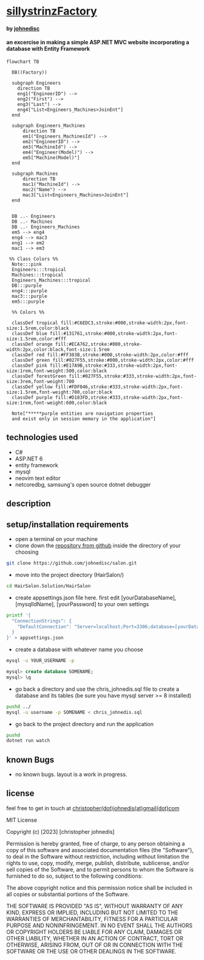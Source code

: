 


# [sillystrinzFactory]()

#### by [johnedisc](https://johnedisc.github.io)

#### an excercise in making a simple ASP.NET MVC website incorporating a database with Entity Framework

``` mermaid
flowchart TB

  DB((Factory))

  subgraph Engineers
    direction TB
    eng1("EngineerID") -->
    eng2("First") -->
    eng3("Last") -->
    eng4["List<Engineers_Machines>JoinEnt"]
  end

  subgraph Engineers_Machines
      direction TB
      em1("Engineers_MachinesId") -->
      em2("EngineerID") -->
      em3("MachineId") -->
      em4("Engineer(Model)") -->
      em5["Machine(Model)"]
  end

  subgraph Machines
      direction TB
      mac1("MachineId") -->
      mac2("Name") -->
      mac3["List<Engineers_Machines>JoinEnt"]
  end


  DB ..- Engineers
  DB ..- Machines
  DB ..- Engineers_Machines
  em5 --> eng4
  eng4 --> mac3
  eng1 --> em2
  mac1 --> em3

 %% Class Colors %%
  Note:::pink
  Engineers:::tropical
  Machines:::tropical
  Engineers_Machines:::tropical
  DB:::purple
  eng4:::purple
  mac3:::purple
  em5:::purple

  %% Colors %%

  classDef tropical fill:#C6EDC3,stroke:#000,stroke-width:2px,font-size:1.5rem,color:black
  classDef blue fill:#131761,stroke:#000,stroke-width:2px,font-size:1.5rem,color:#fff
  classDef orange fill:#ECA762,stroke:#000,stroke-width:2px,color:black,font-size:1.5rem
  classDef red fill:#FF303B,stroke:#000,stroke-width:2px,color:#fff
  classDef green fill:#027F55,stroke:#000,stroke-width:2px,color:#fff
  classDef pink fill:#E17A9B,stroke:#333,stroke-width:2px,font-size:1rem,font-weight:500,color:black
  classDef forestGreen fill:#027F55,stroke:#333,stroke-width:2px,font-size:3rem,font-weight:700
  classDef yellow fill:#FDF046,stroke:#333,stroke-width:2px,font-size:1.5rem,font-weight:700,color:black
  classDef purple fill:#D183FD,stroke:#333,stroke-width:2px,font-size:1rem,font-weight:600,color:black

  Note["*****purple entities are navigation properties 
  and exist only in session memory in the application"]
```

## technologies used

* C#
* ASP.NET 6
* entity framework
* mysql
* neovim text editor
* netcoredbg, samsung's open source dotnet debugger

## description


## setup/installation requirements

* open a terminal on your machine
* clone down the [repository from github](https://github.com/johnedisc/salon.git) inside the directory of your choosing
```bash
git clone https://github.com/johnedisc/salon.git
```
* move into the project directory (HairSalon/)
```bash
cd HairSalon.Solution/HairSalon
```
* create appsettings.json file here. first edit [yourDatabaseName], [mysqlIdName], [yourPassword] to your own settings
```bash
printf '{
  "ConnectionStrings": {
    "DefaultConnection": "Server=localhost;Port=3306;database=[yourDatabaseName];uid=[mysqlIdName];pwd=[yourPassword];"
  }
}' > appsettings.json
```
* create a database with whatever name you choose
```bash
mysql -u YOUR_USERNAME -p
```
```sql
mysql> create database SOMENAME;
mysql> \q
```
* go back a directory and use the chris_johnedis.sql file to create a database and its tables (be sure you have mysql server >= 8 installed)
```bash
pushd ../
mysql -u username -p SOMENAME < chris_johnedis.sql
```
* go back to the project directory and run the application
```bash
pushd
dotnet run watch
```

## known Bugs

* no known bugs. layout is a work in progress.

## license

feel free to get in touch at [christopher(dot)johnedis(at)gmail(dot)com](christopher.johnedis@gmail.com)

MIT License

Copyright (c) [2023] [christopher johnedis]

Permission is hereby granted, free of charge, to any person obtaining a copy
of this software and associated documentation files (the "Software"), to deal
in the Software without restriction, including without limitation the rights
to use, copy, modify, merge, publish, distribute, sublicense, and/or sell
copies of the Software, and to permit persons to whom the Software is
furnished to do so, subject to the following conditions:

The above copyright notice and this permission notice shall be included in all
copies or substantial portions of the Software.

THE SOFTWARE IS PROVIDED "AS IS", WITHOUT WARRANTY OF ANY KIND, EXPRESS OR
IMPLIED, INCLUDING BUT NOT LIMITED TO THE WARRANTIES OF MERCHANTABILITY,
FITNESS FOR A PARTICULAR PURPOSE AND NONINFRINGEMENT. IN NO EVENT SHALL THE
AUTHORS OR COPYRIGHT HOLDERS BE LIABLE FOR ANY CLAIM, DAMAGES OR OTHER
LIABILITY, WHETHER IN AN ACTION OF CONTRACT, TORT OR OTHERWISE, ARISING FROM,
OUT OF OR IN CONNECTION WITH THE SOFTWARE OR THE USE OR OTHER DEALINGS IN THE
SOFTWARE.

